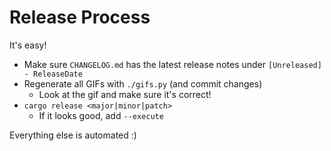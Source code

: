 # Release Process

It's easy!

- Make sure `CHANGELOG.md` has the latest release notes under `[Unreleased] - ReleaseDate`
- Regenerate all GIFs with `./gifs.py` (and commit changes)
  - Look at the gif and make sure it's correct!
- `cargo release <major|minor|patch>`
  - If it looks good, add `--execute`

Everything else is automated :)
